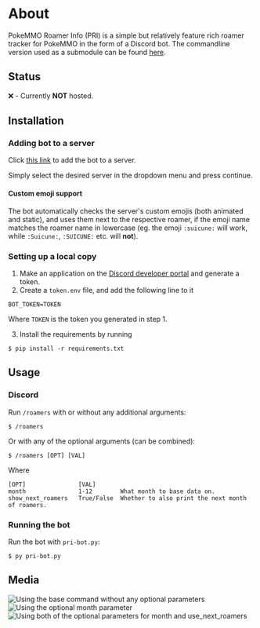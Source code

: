 # About
PokeMMO Roamer Info (PRI) is a simple but relatively feature rich roamer tracker
for PokeMMO in the form of a Discord bot. The commandline version used as a
submodule can be found [here](https://github.com/LucasLyn/pokemmo-roamer-info).

## Status
❌ - Currently **__NOT__** hosted.

## Installation
### Adding bot to a server
Click [this link](https://discord.com/oauth2/authorize?client_id=1249020828985594026)
to add the bot to a server.

Simply select the desired server in the dropdown menu and press continue.

#### Custom emoji support
The bot automatically checks the server's custom emojis (both animated and static),
and uses them next to the respective roamer, if the emoji name matches the
roamer name in lowercase (eg. the emoji `:suicune:` will work, while `:Suicune:`,
`:SUICUNE:` etc. will **not**).

### Setting up a local copy
1. Make an application on the
[Discord developer portal](https://discord.com/developers/applications)
and generate a token.
2. Create a `token.env` file, and add the following line to it

```
BOT_TOKEN=TOKEN
```

Where `TOKEN` is the token you generated in step 1.

3. Install the requirements by running


```
$ pip install -r requirements.txt
```

## Usage
### Discord
Run `/roamers` with or without any additional arguments:

    $ /roamers

Or with any of the optional arguments (can be combined):

    $ /roamers [OPT] [VAL]

Where

```
[OPT]               [VAL]       
month               1-12        What month to base data on.
show_next_roamers   True/False  Whether to also print the next month of roamers.
```

### Running the bot
Run the bot with `pri-bot.py`:

    $ py pri-bot.py

## Media
![Using the base command without any optional parameters](https://i.imgur.com/T8i5v5H.gif)
![Using the optional month parameter](https://i.imgur.com/fdNB7L4.gif)
![Using both of the optional parameters for month and use_next_roamers](https://i.imgur.com/Z0phukM.gif)

